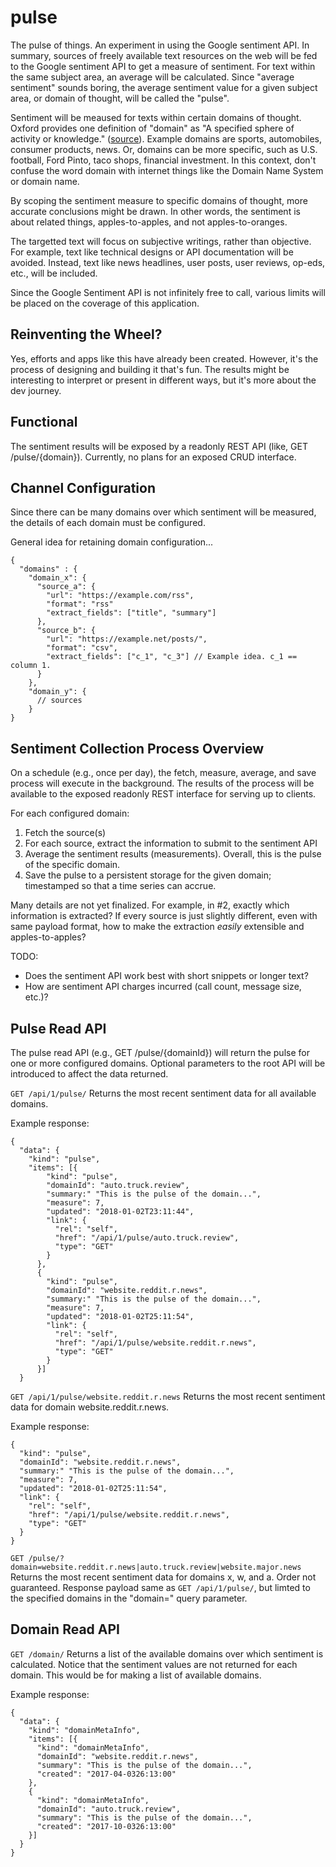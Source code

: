 # pulse
The pulse of things. An experiment in using the Google sentiment API. In summary, sources of freely available text resources on the web will be fed to the Google sentiment API to get a measure of sentiment. For text within the same subject area, an average will be calculated. Since "average sentiment" sounds boring, the average sentiment value for a given subject area, or domain of thought, will be called the "pulse".

Sentiment will be meaused for texts within certain domains of thought. Oxford provides one definition of "domain" as "A specified sphere of activity or knowledge." ([source](https://www.lexico.com/en/definition/domain "Oxford definition")). Example domains are sports, automobiles, consumer products, news. Or, domains can be more specific, such as U.S. football, Ford Pinto, taco shops, financial investment. In this context, don't confuse the word domain with internet things like the Domain Name System or domain name.

By scoping the sentiment measure to specific domains of thought, more accurate conclusions might be drawn. In other words, the sentiment is about related things, apples-to-apples, and not apples-to-oranges.

The targetted text will focus on subjective writings, rather than objective. For example, text like technical designs or API documentation will be avoided. Instead, text like news headlines, user posts, user reviews, op-eds, etc., will be included.

Since the Google Sentiment API is not infinitely free to call, various limits will be placed on the coverage of this application.

## Reinventing the Wheel?
Yes, efforts and apps like this have already been created. However, it's the process of designing and building it that's fun. The results might be interesting to interpret or present in different ways, but it's more about the dev journey.

## Functional
The sentiment results will be exposed by a readonly REST API (like, GET /pulse/{domain}). Currently, no plans for an exposed CRUD interface.

## Channel Configuration
Since there can be many domains over which sentiment will be measured, the details of each domain must be configured.

General idea for retaining domain configuration...

```
{
  "domains" : {
    "domain_x": {
      "source_a": {
        "url": "https://example.com/rss",
        "format": "rss"
        "extract_fields": ["title", "summary"]
      },
      "source_b": {
        "url": "https://example.net/posts/",
        "format": "csv",
        "extract_fields": ["c_1", "c_3"] // Example idea. c_1 == column 1.
      }
    },
    "domain_y": {
      // sources    
    }
}
```

## Sentiment Collection Process Overview
On a schedule (e.g., once per day), the fetch, measure, average, and save process will execute in the background. The results of the process will be available to the exposed readonly REST interface for serving up to clients.

For each configured domain:
1. Fetch the source(s)
2. For each source, extract the information to submit to the sentiment API
3. Average the sentiment results (measurements). Overall, this is the pulse of the specific domain.
4. Save the pulse to a persistent storage for the given domain; timestamped so that a time series can accrue.

Many details are not yet finalized. For example, in #2, exactly which information is extracted? If every source is just slightly different, even with same payload format, how to make the extraction *easily* extensible and apples-to-apples?

TODO:
* Does the sentiment API work best with short snippets or longer text?
* How are sentiment API charges incurred (call count, message size, etc.)?

## Pulse Read API
The pulse read API (e.g., GET /pulse/{domainId}) will return the pulse for one or more configured domains. Optional parameters to the root API will be introduced to affect the data returned.

`GET /api/1/pulse/` Returns the most recent sentiment data for all available domains.

Example response:

```
{
  "data": {
    "kind": "pulse",
    "items": [{
        "kind": "pulse",
        "domainId": "auto.truck.review",
        "summary:" "This is the pulse of the domain...",        
        "measure": 7,
        "updated": "2018-01-02T23:11:44",
        "link": {
          "rel": "self",
          "href": "/api/1/pulse/auto.truck.review",
          "type": "GET"
        }
      },
      {
        "kind": "pulse",
        "domainId": "website.reddit.r.news",
        "summary:" "This is the pulse of the domain...",
        "measure": 7,
        "updated": "2018-01-02T25:11:54",
        "link": {
          "rel": "self",
          "href": "/api/1/pulse/website.reddit.r.news",
          "type": "GET"
        }
      }]
  }
```

`GET /api/1/pulse/website.reddit.r.news` Returns the most recent sentiment data for domain website.reddit.r.news.

Example response:

```
{
  "kind": "pulse",
  "domainId": "website.reddit.r.news",
  "summary:" "This is the pulse of the domain...",
  "measure": 7,
  "updated": "2018-01-02T25:11:54",
  "link": {
    "rel": "self",
    "href": "/api/1/pulse/website.reddit.r.news",
    "type": "GET"
  }
}
```
`GET /pulse/?domain=website.reddit.r.news|auto.truck.review|website.major.news` Returns the most recent sentiment data for domains x, w, and a. Order not guaranteed. Response payload same as `GET /api/1/pulse/`, but limted to the specified domains in the "domain=" query parameter.

## Domain Read API
`GET /domain/` Returns a list of the available domains over which sentiment is calculated. Notice that the sentiment values are not returned for each domain. This would be for making a list of available domains.

Example response:

```
{
  "data": {
    "kind": "domainMetaInfo",
    "items": [{
      "kind": "domainMetaInfo",
      "domainId": "website.reddit.r.news",
      "summary": "This is the pulse of the domain...",
      "created": "2017-04-0326:13:00"
    },
    {
      "kind": "domainMetaInfo",
      "domainId": "auto.truck.review",
      "summary": "This is the pulse of the domain...",
      "created": "2017-10-0326:13:00"
    }]
  }
}
```








